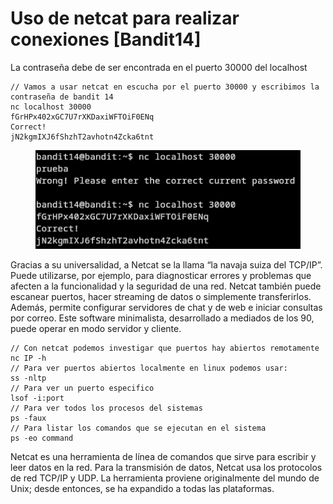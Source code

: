 # Uso de netcat para realizar conexiones \[Bandit14]

La contraseña debe de ser encontrada en el puerto 30000 del localhost

```
// Vamos a usar netcat en escucha por el puerto 30000 y escribimos la contraseña de bandit 14
nc localhost 30000
fGrHPx402xGC7U7rXKDaxiWFTOiF0ENq
Correct!
jN2kgmIXJ6fShzhT2avhotn4Zcka6tnt
```

<div align="left">

<figure><img src="../../../.gitbook/assets/image (1) (1) (1) (1).png" alt=""><figcaption></figcaption></figure>

</div>

Gracias a su universalidad, a Netcat se la llama “la navaja suiza del TCP/IP”. Puede utilizarse, por ejemplo, para diagnosticar errores y problemas que afecten a la funcionalidad y la seguridad de una red. Netcat también puede escanear puertos, hacer streaming de datos o simplemente transferirlos. Además, permite configurar servidores de chat y de web e iniciar consultas por correo. Este software minimalista, desarrollado a mediados de los 90, puede operar en modo servidor y cliente.

```
// Con netcat podemos investigar que puertos hay abiertos remotamente
nc IP -h
// Para ver puertos abiertos localmente en linux podemos usar:
ss -nltp
// Para ver un puerto especifico
lsof -i:port
// Para ver todos los procesos del sistemas
ps -faux
// Para listar los comandos que se ejecutan en el sistema
ps -eo command
```

Netcat es una herramienta de línea de comandos que sirve para escribir y leer datos en la red. Para la transmisión de datos, Netcat usa los protocolos de red TCP/IP y UDP. La herramienta proviene originalmente del mundo de Unix; desde entonces, se ha expandido a todas las plataformas.

